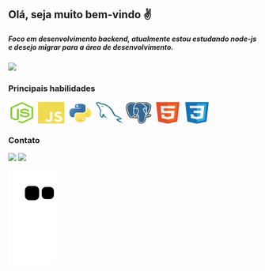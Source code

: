 ## Olá, seja muito bem-vindo :v:
##### Foco em desenvolvimento backend, atualmente estou estudando node-js e desejo migrar para a área de desenvolvimento.
<img src="https://img.shields.io/static/v1?label=Overview&message=Lucas%20Havranek&color=f8efd4&style=for-the-badge&logo=GitHub">



### Principais habilidades
<div style="display: inline_block">
<img align="center" alt="Lucas-NodeJS" height="45" width="55" src="https://raw.githubusercontent.com/devicons/devicon/master/icons/nodejs/nodejs-original.svg">
<img align="center" alt="Lucas_JS" height="45" width="55" src="https://raw.githubusercontent.com/devicons/devicon/master/icons/javascript/javascript-plain.svg">
<img align="center" alt="Lucas_Python" height="45" width="55" src="https://raw.githubusercontent.com/devicons/devicon/master/icons/python/python-original.svg">
<img align="center" alt="Lucas-MySQL" height="45" width="55" src="https://raw.githubusercontent.com/devicons/devicon/master/icons/mysql/mysql-original.svg">
<img align="center" alt="Lucas-MySQL" height="45" width="55" src="https://raw.githubusercontent.com/devicons/devicon/master/icons/postgresql/postgresql-original.svg">
<img align="center" alt="Lucas-MySQL" height="45" width="55" src="https://raw.githubusercontent.com/devicons/devicon/master/icons/html5/html5-original.svg">
<img align="center" alt="Lucas-CSS" height="45" width="55" src="https://raw.githubusercontent.com/devicons/devicon/master/icons/css3/css3-original.svg">
  
  
</div>

### Contato
<div>  
<a href="https://www.linkedin.com/in/lucas-havranek" target="_blank"><img src="https://img.shields.io/badge/-LinkedIn-%230077B5?style=for-the-badge&logo=linkedin&logoColor=white" target="_blank"></a>
<a href="mailto:contatolucashavranek@gmail.com" target="_blank"><img src="https://img.shields.io/badge/Gmail-D14836?style=for-the-badge&logo=gmail&logoColor=white" target="_blank"></a>

  ![Snake animation](https://github.com/LucasHavranek/LucasHavranek/blob/output/github-contribution-grid-snake.svg)
